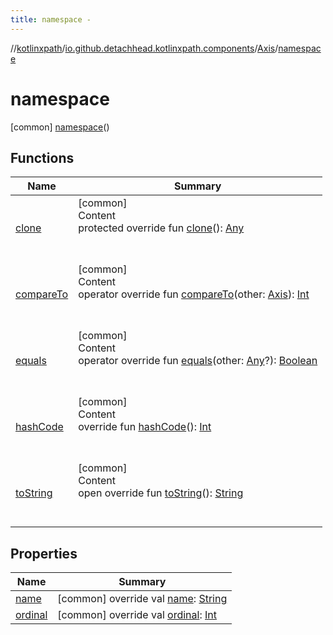 ```yaml
---
title: namespace -
---
```

//[kotlinxpath](../../../index.md)/[io.github.detachhead.kotlinxpath.components](../../index.md)/[Axis](../index.md)/[namespace](index.md)



# namespace  
 [common] [namespace](index.md)()  
  
   


## Functions  
  
|  Name|  Summary| 
|---|---|
| [clone](../following-sibling/index.md#kotlin/Enum/clone/#/PointingToDeclaration/)| [common]  <br>Content  <br>protected override fun [clone](../following-sibling/index.md#kotlin/Enum/clone/#/PointingToDeclaration/)(): [Any](https://kotlinlang.org/api/latest/jvm/stdlib/kotlin/-any/index.html)  <br><br><br>
| [compareTo](../following-sibling/index.md#kotlin/Enum/compareTo/#io.github.detachhead.kotlinxpath.components.Axis/PointingToDeclaration/)| [common]  <br>Content  <br>operator override fun [compareTo](../following-sibling/index.md#kotlin/Enum/compareTo/#io.github.detachhead.kotlinxpath.components.Axis/PointingToDeclaration/)(other: [Axis](../index.md)): [Int](https://kotlinlang.org/api/latest/jvm/stdlib/kotlin/-int/index.html)  <br><br><br>
| [equals](../following-sibling/index.md#kotlin/Enum/equals/#kotlin.Any?/PointingToDeclaration/)| [common]  <br>Content  <br>operator override fun [equals](../following-sibling/index.md#kotlin/Enum/equals/#kotlin.Any?/PointingToDeclaration/)(other: [Any](https://kotlinlang.org/api/latest/jvm/stdlib/kotlin/-any/index.html)?): [Boolean](https://kotlinlang.org/api/latest/jvm/stdlib/kotlin/-boolean/index.html)  <br><br><br>
| [hashCode](../following-sibling/index.md#kotlin/Enum/hashCode/#/PointingToDeclaration/)| [common]  <br>Content  <br>override fun [hashCode](../following-sibling/index.md#kotlin/Enum/hashCode/#/PointingToDeclaration/)(): [Int](https://kotlinlang.org/api/latest/jvm/stdlib/kotlin/-int/index.html)  <br><br><br>
| [toString](../following-sibling/index.md#kotlin/Enum/toString/#/PointingToDeclaration/)| [common]  <br>Content  <br>open override fun [toString](../following-sibling/index.md#kotlin/Enum/toString/#/PointingToDeclaration/)(): [String](https://kotlinlang.org/api/latest/jvm/stdlib/kotlin/-string/index.html)  <br><br><br>


## Properties  
  
|  Name|  Summary| 
|---|---|
| [name](index.md#io.github.detachhead.kotlinxpath.components/Axis.namespace/name/#/PointingToDeclaration/)|  [common] override val [name](index.md#io.github.detachhead.kotlinxpath.components/Axis.namespace/name/#/PointingToDeclaration/): [String](https://kotlinlang.org/api/latest/jvm/stdlib/kotlin/-string/index.html)   <br>
| [ordinal](index.md#io.github.detachhead.kotlinxpath.components/Axis.namespace/ordinal/#/PointingToDeclaration/)|  [common] override val [ordinal](index.md#io.github.detachhead.kotlinxpath.components/Axis.namespace/ordinal/#/PointingToDeclaration/): [Int](https://kotlinlang.org/api/latest/jvm/stdlib/kotlin/-int/index.html)   <br>

